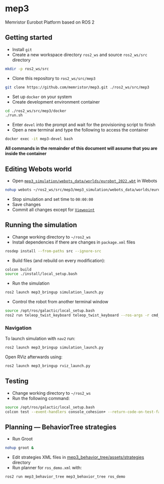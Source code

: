 # mep3
Memristor Eurobot Platform based on ROS 2

## Getting started

- Install `git`
- Create a new workspace directory `ros2_ws` and source `ros2_ws/src` directory
```sh
mkdir -p ros2_ws/src
```
- Clone this repository to `ros2_ws/src/mep3`
```sh
git clone https://github.com/memristor/mep3.git ./ros2_ws/src/mep3
```
- Set up `docker` on your system
- Create development environment container
```sh
cd ./ros2_ws/src/mep3/docker
./run.sh
```
- Enter `devel` into the prompt and wait for the provisioning script to finish
- Open a new terminal and type the following to access the container
```sh
docker exec -it mep3-devel bash
```
**All commands in the remainder of this document will assume that you are inside the container**

## Editing Webots world

- Open [`mep3_simulation/webots_data/worlds/eurobot_2022.wbt`](./mep3_simulation/webots_data/worlds/eurobot_2022.wbt) in Webots
```sh
nohup webots ~/ros2_ws/src/mep3/mep3_simulation/webots_data/worlds/eurobot_2022.wbt &
```
- Stop simulation and set time to `00:00:00`
- Save changes
- Commit all changes except for [`Viewpoint`](./mep3_simulation/webots_data/worlds/eurobot_2022.wbt#L5-L7)
## Running the simulation

- Change working directory to `~/ros2_ws`
- Install dependencies if there are changes in `package.xml` files 
```sh
rosdep install --from-paths src --ignore-src
```
- Build files (and rebuild on every modification):
```sh
colcon build
source ./install/local_setup.bash
```
- Run the simulation
```sh
ros2 launch mep3_bringup simulation_launch.py
```
- Control the robot from another terminal window
```sh
source /opt/ros/galactic/local_setup.bash
ros2 run teleop_twist_keyboard teleop_twist_keyboard --ros-args -r cmd_vel:=big/cmd_vel
```

### Navigation

To launch simulation with `nav2` run:
```sh
ros2 launch mep3_bringup simulation_launch.py
```

Open RViz afterwards using:
```sh
ros2 launch mep3_bringup rviz_launch.py
```

## Testing

- Change working directory to `~/ros2_ws`
- Run the following command:
```sh
source /opt/ros/galactic/local_setup.bash
colcon test --event-handlers console_cohesion+ --return-code-on-test-failure
```

## Planning — BehaviorTree strategies

- Run Groot
```sh
nohup groot &
```
- Edit strategies XML files in [mep3_behavior_tree/assets/strategies](./mep3_behavior_tree/assets/strategies) directory
- Run planner for `ros_demo.xml` with:
```sh
ros2 run mep3_behavior_tree mep3_behavior_tree ros_demo
```
